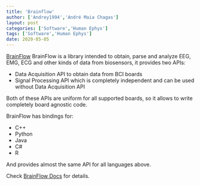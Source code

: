 ```yaml
---
title: 'Brainflow'
author: ['Andrey1994','André Maia Chagas']
layout: post
categories: ['Software','Human Ephys']
tags: ['Software','Human Ephys']
date: 2020-05-05
---
```



[BrainFlow](https://brainflow.ai/) BrainFlow is a library intended to obtain, parse and analyze EEG, EMG, ECG and other kinds of data from biosensors, it provides two APIs:



* Data Acquisition API to obtain data from BCI boards
* Signal Processing API which is completely independent and can be used without Data Acquisition API

Both of these APIs are uniform for all supported boards, so it allows to write completely board agnostic code.

BrainFlow has bindings for:

* C++
* Python
* Java
* C#
* R

And provides almost the same API for all languages above.

Check [BrainFlow Docs](https://brainflow.readthedocs.io) for details. 